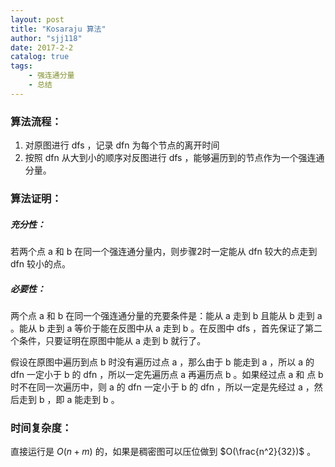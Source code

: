 ```yaml
---
layout: post
title: "Kosaraju 算法"
author: "sjj118"
date: 2017-2-2
catalog: true
tags:
    - 强连通分量
    - 总结
---
```


### 算法流程：

1.  对原图进行 dfs ，记录 dfn 为每个节点的离开时间
2.  按照 dfn 从大到小的顺序对反图进行 dfs ，能够遍历到的节点作为一个强连通分量。

### 算法证明：

##### 充分性：

若两个点 a 和 b 在同一个强连通分量内，则步骤2时一定能从 dfn 较大的点走到 dfn 较小的点。

##### 必要性：

两个点 a 和 b 在同一个强连通分量的充要条件是：能从 a 走到 b 且能从 b 走到 a 。能从 b 走到 a 等价于能在反图中从 a 走到 b 。在反图中 dfs ，首先保证了第二个条件，只要证明在原图中能从 a 走到 b 就行了。

假设在原图中遍历到点 b 时没有遍历过点 a ，那么由于 b 能走到 a ，所以 a 的 dfn 一定小于 b 的 dfn ，所以一定先遍历点 a 再遍历点 b 。如果经过点 a 和 点 b 时不在同一次遍历中，则 a 的 dfn 一定小于 b 的 dfn ，所以一定是先经过 a ，然后走到 b ，即 a 能走到 b 。

### 时间复杂度：

直接运行是 $O(n+m)$ 的，如果是稠密图可以压位做到 $O(\frac{n^2}{32})$ 。